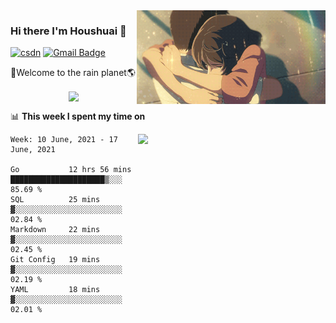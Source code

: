 <img  align='right' height="150" src="https://github.com/LikeRainDay/LikeRainDay/blob/master/pic/img_rain_1.gif?raw=true">



### Hi there I'm Houshuai :lemon:

[![csdn](https://img.shields.io/badge/-csdn-c14438?style=flat-square&logo=c&logoColor=white)](https://blog.csdn.net/qq_15807167)
[![Gmail Badge](https://img.shields.io/badge/-gmail-c14438?style=flat-square&logo=Gmail&logoColor=white&link=mailto:houshuai0816@gmail.com)](mailto:houshuai0816@gmail.com)

🚀Welcome to the rain planet🌎

<center>
<img align='center'  src="https://source.unsplash.com/random/1200x600">
</center>

📊 **This week I spent my time on**

<img align='right'   width="300" src="https://github-readme-stats.vercel.app/api?username=LikeRainDay&show_icons=true&title_color=fff&icon_color=79ff97&text_color=9f9f9f&bg_color=151515">

<!--START_SECTION:waka-->
```text
Week: 10 June, 2021 - 17 June, 2021

Go           12 hrs 56 mins  █████████████████████▒░░░   85.69 % 
SQL          25 mins         ▓░░░░░░░░░░░░░░░░░░░░░░░░   02.84 % 
Markdown     22 mins         ▓░░░░░░░░░░░░░░░░░░░░░░░░   02.45 % 
Git Config   19 mins         ▓░░░░░░░░░░░░░░░░░░░░░░░░   02.19 % 
YAML         18 mins         ▓░░░░░░░░░░░░░░░░░░░░░░░░   02.01 % 
```
<!--END_SECTION:waka-->
